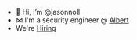 - 👋 Hi, I’m @jasonnoll
- ⋈ I'm a security engineer @ [Albert](https://albert.com/)
- We're [Hiring](https://albert.com/company/jobs/)

<!---
jasonnoll/jasonnoll is a ✨ special ✨ repository because its `README.md` (this file) appears on your GitHub profile.
You can click the Preview link to take a look at your changes.
--->
